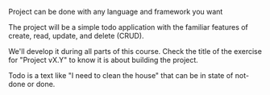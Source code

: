 
Project can be done with any language and framework you want

The project will be a simple todo application with the 
familiar features of create, read, update, and delete (CRUD). 

We'll develop it during all parts of this course. Check the title of the exercise for 
"Project vX.Y" to know it is about building the project.

Todo is a text like "I need to clean the house" that can be in state of not-done or done.



